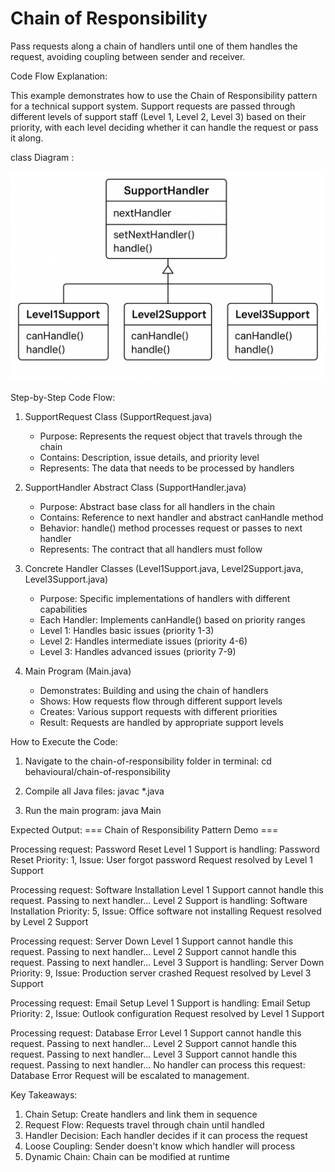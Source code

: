 # Chain of Responsibility



Pass requests along a chain of handlers until one of them handles the request, avoiding coupling between sender and receiver.


Code Flow Explanation:

This example demonstrates how to use the Chain of Responsibility pattern for a technical support system. Support requests are passed through different levels of support staff (Level 1, Level 2, Level 3) based on their priority, with each level deciding whether it can handle the request or pass it along.

class Diagram :
<p align="center">
  <img src="class_diagram_chainofresp.png" alt="UML Class Diagram " width="700"/>
</p>


Step-by-Step Code Flow:

1. SupportRequest Class (SupportRequest.java)
   - Purpose: Represents the request object that travels through the chain
   - Contains: Description, issue details, and priority level
   - Represents: The data that needs to be processed by handlers

2. SupportHandler Abstract Class (SupportHandler.java)
   - Purpose: Abstract base class for all handlers in the chain
   - Contains: Reference to next handler and abstract canHandle method
   - Behavior: handle() method processes request or passes to next handler
   - Represents: The contract that all handlers must follow

3. Concrete Handler Classes (Level1Support.java, Level2Support.java, Level3Support.java)
   - Purpose: Specific implementations of handlers with different capabilities
   - Each Handler: Implements canHandle() based on priority ranges
   - Level 1: Handles basic issues (priority 1-3)
   - Level 2: Handles intermediate issues (priority 4-6)
   - Level 3: Handles advanced issues (priority 7-9)

4. Main Program (Main.java)
   - Demonstrates: Building and using the chain of handlers
   - Shows: How requests flow through different support levels
   - Creates: Various support requests with different priorities
   - Result: Requests are handled by appropriate support levels




How to Execute the Code:
1. Navigate to the chain-of-responsibility folder in terminal:
   cd behavioural/chain-of-responsibility

2. Compile all Java files:
   javac *.java

3. Run the main program:
   java Main

Expected Output:
=== Chain of Responsibility Pattern Demo ===

Processing request: Password Reset
Level 1 Support is handling: Password Reset
Priority: 1, Issue: User forgot password
Request resolved by Level 1 Support

Processing request: Software Installation
Level 1 Support cannot handle this request. Passing to next handler...
Level 2 Support is handling: Software Installation
Priority: 5, Issue: Office software not installing
Request resolved by Level 2 Support

Processing request: Server Down
Level 1 Support cannot handle this request. Passing to next handler...
Level 2 Support cannot handle this request. Passing to next handler...
Level 3 Support is handling: Server Down
Priority: 9, Issue: Production server crashed
Request resolved by Level 3 Support

Processing request: Email Setup
Level 1 Support is handling: Email Setup
Priority: 2, Issue: Outlook configuration
Request resolved by Level 1 Support

Processing request: Database Error
Level 1 Support cannot handle this request. Passing to next handler...
Level 2 Support cannot handle this request. Passing to next handler...
Level 3 Support cannot handle this request. Passing to next handler...
No handler can process this request: Database Error
Request will be escalated to management.

Key Takeaways:
1. Chain Setup: Create handlers and link them in sequence
2. Request Flow: Requests travel through chain until handled
3. Handler Decision: Each handler decides if it can process the request
4. Loose Coupling: Sender doesn't know which handler will process
5. Dynamic Chain: Chain can be modified at runtime




